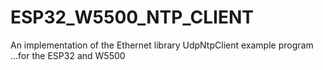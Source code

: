 # ESP32_W5500_NTP_CLIENT
An implementation of the Ethernet library UdpNtpClient example program ...for the ESP32 and W5500
